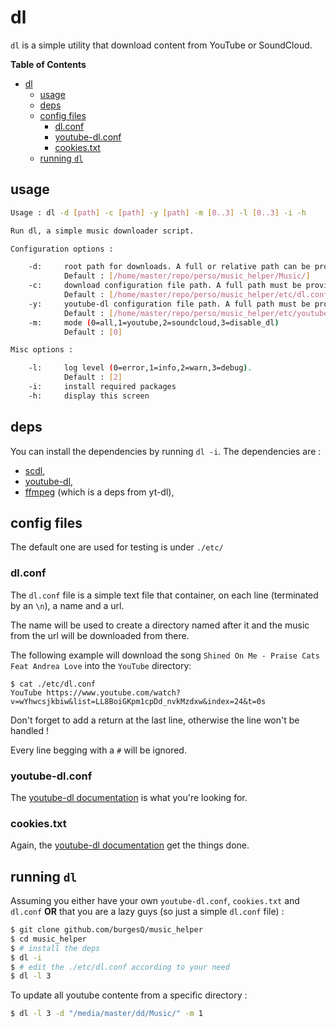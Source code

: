 # dl

`dl` is a simple utility that  download content from YouTube or SoundCloud.

<!-- markdown-toc start - Don't edit this section. Run M-x markdown-toc-refresh-toc -->
**Table of Contents**

- [dl](#dl)
    - [usage](#usage)
    - [deps](#deps)
    - [config files](#config-files)
        - [dl.conf](#dlconf)
        - [youtube-dl.conf](#youtube-dlconf)
        - [cookies.txt](#cookiestxt)
    - [running `dl`](#running-dl)

<!-- markdown-toc end -->


## usage

```bash
Usage : dl -d [path] -c [path] -y [path] -m [0..3] -l [0..3] -i -h

Run dl, a simple music downloader script.

Configuration options :

    -d:     root path for downloads. A full or relative path can be provide.
            Default : [/home/master/repo/perso/music_helper/Music/]
    -c:     download configuration file path. A full path must be provide.
            Default : [/home/master/repo/perso/music_helper/etc/dl.conf]
    -y:     youtube-dl configuration file path. A full path must be provide.
            Default : [/home/master/repo/perso/music_helper/etc/youtube-dl.conf]
    -m:     mode (0=all,1=youtube,2=soundcloud,3=disable_dl)
            Default : [0]

Misc options :

    -l:     log level (0=error,1=info,2=warn,3=debug).
            Default : [2]
    -i:     install required packages
    -h:     display this screen
```

## deps

You can install the dependencies by running `dl -i`. The dependencies are :
- [scdl](1), 
- [youtube-dl](2), 
- [ffmpeg](3) (which is a deps from yt-dl),

## config files

The default one are used for testing is under `./etc/`

### dl.conf

The `dl.conf` file is a simple text file that container, on each line (terminated by an `\n`), a name and a url.

The name will be used to create a directory named after it and the music from the url will be downloaded from there.

The following example will download the song `Shined On Me - Praise Cats Feat Andrea Love` into the `YouTube` directory:
```
$ cat ./etc/dl.conf
YouTube https://www.youtube.com/watch?v=wYhwcsjkbiw&list=LL8BoiGKpm1cpDd_nvkMzdxw&index=24&t=0s

```

Don't forget to add a return at the last line, otherwise the line won't be handled !

Every line begging with a `#` will be ignored.

### youtube-dl.conf

The [youtube-dl documentation](2) is what you're looking for.

### cookies.txt

Again, the [youtube-dl documentation](6) get the things done.

## running `dl`

Assuming you either have your own `youtube-dl.conf`, `cookies.txt` and `dl.conf` **OR** that you are a lazy guys (so just a simple `dl.conf` file) :

```bash
$ git clone github.com/burgesQ/music_helper
$ cd music_helper
$ # install the deps
$ dl -i
$ # edit the ./etc/dl.conf according to your need
$ dl -l 3 
```

To update all youtube contente from a specific directory :
```bash
$ dl -l 3 -d "/media/master/dd/Music/" -m 1
```

[1]: https://github.com/flyingrub/scdl
[2]: https://github.com/ytdl-org/youtube-dl
[3]: https://ffmpeg.org/
[4]: https://github.com/ytdl-org/youtube-dl#how-do-i-pass-cookies-to-youtube-dl
